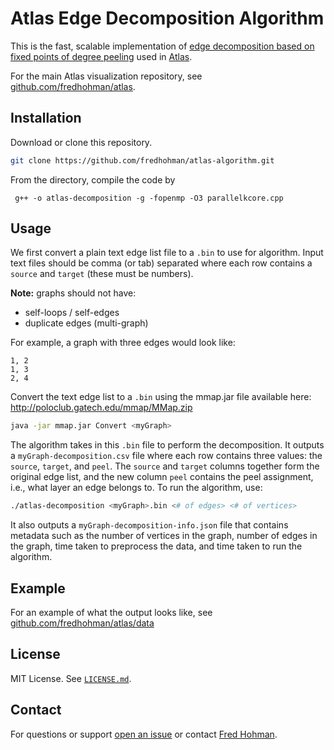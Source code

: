 # Atlas Edge Decomposition Algorithm

This is the fast, scalable implementation of [edge decomposition based on fixed points of degree peeling][edge-decomp] used in [Atlas][atlas].

For the main Atlas visualization repository, see [github.com/fredhohman/atlas][atlas].


## Installation

Download or clone this repository.

```bash
git clone https://github.com/fredhohman/atlas-algorithm.git
```

From the directory, compile the code by 

```
 g++ -o atlas-decomposition -g -fopenmp -O3 parallelkcore.cpp
```


## Usage

We first convert a plain text edge list file to a `.bin` to use for algorithm. Input text files should be comma (or tab) separated where each row contains a `source` and `target` (these must be numbers).

**Note:** graphs should not have:

* self-loops / self-edges
* duplicate edges (multi-graph)

For example, a graph with three edges would look like:

```
1, 2
1, 3
2, 4
```

Convert the text edge list to a `.bin` using the mmap.jar file available here: http://poloclub.gatech.edu/mmap/MMap.zip

```bash
java -jar mmap.jar Convert <myGraph>
```

The algorithm takes in this `.bin` file to perform the decomposition. It outputs a `myGraph-decomposition.csv` file where each row contains three values: the `source`, `target`, and `peel`. The `source` and `target` columns together form the original edge list, and the new column `peel` contains the peel assignment, i.e., what layer an edge belongs to. To run the algorithm, use:

```bash
./atlas-decomposition <myGraph>.bin <# of edges> <# of vertices> 
```

It also outputs a `myGraph-decomposition-info.json` file that contains metadata such as the number of vertices in the graph, number of edges in the graph, time taken to preprocess the data, and time taken to run the algorithm.


## Example

For an example of what the output looks like, see [github.com/fredhohman/atlas/data][example]


## License

MIT License. See [`LICENSE.md`](LICENSE.md).


## Contact

For questions or support [open an issue][issues] or contact [Fred Hohman][fred].

[edge-decomp]: https://link.springer.com/article/10.1007/s13278-014-0191-7
[atlas]: https://github.com/fredhohman/atlas
[fred]: http://fredhohman.com
[example]: https://github.com/fredhohman/atlas/tree/master/data
[issues]: https://github.com/fredhohman/atlas-algorithm/issues